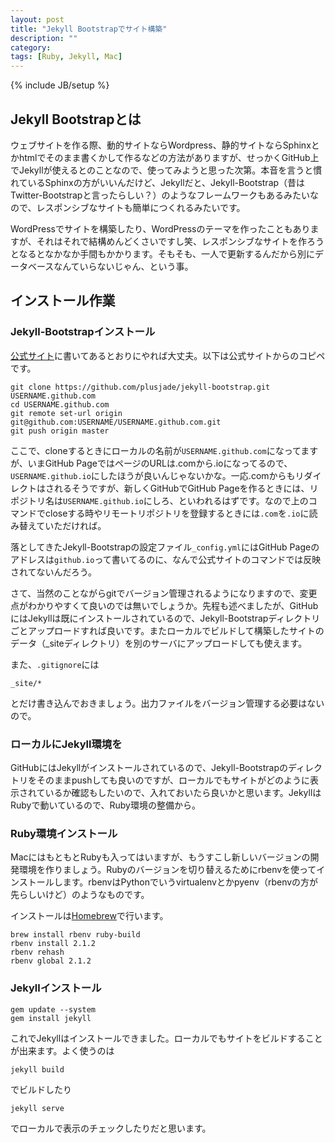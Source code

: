 ```yaml
---
layout: post
title: "Jekyll Bootstrapでサイト構築"
description: ""
category: 
tags: [Ruby, Jekyll, Mac]
---
```

{% include JB/setup %}

## Jekyll Bootstrapとは

ウェブサイトを作る際、動的サイトならWordpress、静的サイトならSphinxとかhtmlでそのまま書くかして作るなどの方法がありますが、せっかくGitHub上でJekyllが使えるとのことなので、使ってみようと思った次第。本音を言うと慣れているSphinxの方がいいんだけど、Jekyllだと、Jekyll-Bootstrap（昔はTwitter-Bootstrapと言ったらしい？）のようなフレームワークもあるみたいなので、レスポンシブなサイトも簡単につくれるみたいです。

WordPressでサイトを構築したり、WordPressのテーマを作ったこともありますが、それはそれで結構めんどくさいですし笑、レスポンシブなサイトを作ろうとなるとなかなか手間もかかります。そもそも、一人で更新するんだから別にデータベースなんていらないじゃん、という事。

## インストール作業


### Jekyll-Bootstrapインストール

[公式サイト](http://jekyllbootstrap.com/usage/jekyll-quick-start.html)に書いてあるとおりにやれば大丈夫。以下は公式サイトからのコピペです。

	git clone https://github.com/plusjade/jekyll-bootstrap.git USERNAME.github.com
	cd USERNAME.github.com
	git remote set-url origin git@github.com:USERNAME/USERNAME.github.com.git
	git push origin master

ここで、cloneするときにローカルの名前が`USERNAME.github.com`になってますが、いまGitHub PageではページのURLは.comから.ioになってるので、`USERNAME.github.io`にしたほうが良いんじゃないかな。一応.comからもリダイレクトはされるそうですが、新しくGitHubでGitHub Pageを作るときには、リポジトリ名は`USERNAME.github.io`にしろ、といわれるはずです。なので上のコマンドでcloseする時やリモートリポジトリを登録するときには`.com`を`.io`に読み替えていただければ。

落としてきたJekyll-Bootstrapの設定ファイル`_config.yml`にはGitHub Pageのアドレスは`github.io`って書いてるのに、なんで公式サイトのコマンドでは反映されてないんだろう。

さて、当然のことながらgitでバージョン管理されるようになりますので、変更点がわかりやすくて良いのでは無いでしょうか。先程も述べましたが、GitHubにはJekyllは既にインストールされているので、Jekyll-Bootstrapディレクトリごとアップロードすれば良いです。またローカルでビルドして構築したサイトのデータ（_siteディレクトリ）を別のサーバにアップロードしても使えます。

また、`.gitignore`には

    _site/*

とだけ書き込んでおきましょう。出力ファイルをバージョン管理する必要はないので。


### ローカルにJekyll環境を
GitHubにはJekyllがインストールされているので、Jekyll-Bootstrapのディレクトリをそのままpushしても良いのですが、ローカルでもサイトがどのように表示されているか確認もしたいので、入れておいたら良いかと思います。JekyllはRubyで動いているので、Ruby環境の整備から。

### Ruby環境インストール
MacにはもともとRubyも入ってはいますが、もうすこし新しいバージョンの開発環境を作りましょう。Rubyのバージョンを切り替えるためにrbenvを使ってインストールします。rbenvはPythonでいうvirtualenvとかpyenv（rbenvの方が先らしいけど）のようなものです。

インストールは[Homebrew](http://brew.sh/)で行います。

    brew install rbenv ruby-build
    rbenv install 2.1.2
    rbenv rehash
    rbenv global 2.1.2


### Jekyllインストール

    gem update --system
    gem install jekyll

これでJekyllはインストールできました。ローカルでもサイトをビルドすることが出来ます。よく使うのは

    jekyll build

でビルドしたり

    jekyll serve

でローカルで表示のチェックしたりだと思います。
